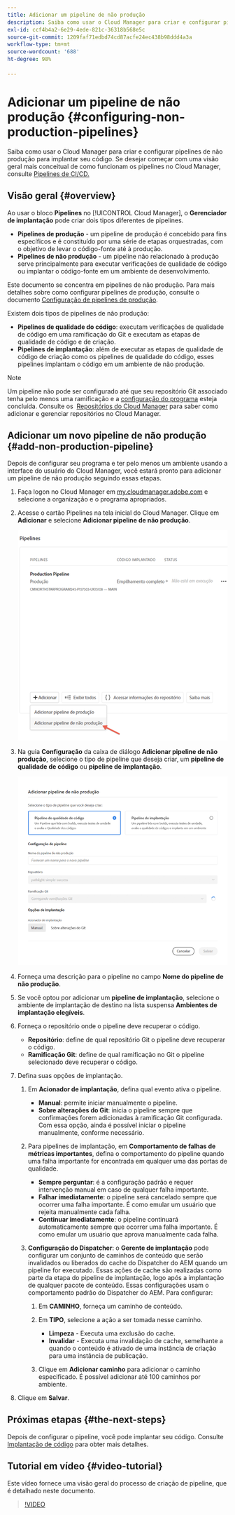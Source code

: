 ```yaml
---
title: Adicionar um pipeline de não produção
description: Saiba como usar o Cloud Manager para criar e configurar pipelines de não produção para implantar seu código.
exl-id: ccf4b4a2-6e29-4ede-821c-36318b568e5c
source-git-commit: 1209faf71edbd74cd87acfe24ec438b98ddd4a3a
workflow-type: tm+mt
source-wordcount: '688'
ht-degree: 98%

---
```


# Adicionar um pipeline de não produção {#configuring-non-production-pipelines}

Saiba como usar o Cloud Manager para criar e configurar pipelines de não produção para implantar seu código. Se desejar começar com uma visão geral mais conceitual de como funcionam os pipelines no Cloud Manager, consulte [Pipelines de CI/CD.](/help/overview/ci-cd-pipelines.md)

## Visão geral {#overview}

Ao usar o bloco **Pipelines** no [!UICONTROL Cloud Manager], o **Gerenciador de implantação** pode criar dois tipos diferentes de pipelines.

* **Pipelines de produção** - um pipeline de produção é concebido para fins específicos e é constituído por uma série de etapas orquestradas, com o objetivo de levar o código-fonte até à produção.
* **Pipelines de não produção** - um pipeline não relacionado à produção serve principalmente para executar verificações de qualidade de código ou implantar o código-fonte em um ambiente de desenvolvimento.

Este documento se concentra em pipelines de não produção. Para mais detalhes sobre como configurar pipelines de produção, consulte o documento [Configuração de pipelines de produção](/help/using/production-pipelines.md).

Existem dois tipos de pipelines de não produção:

* **Pipelines de qualidade do código**: executam verificações de qualidade de código em uma ramificação do Git e executam as etapas de qualidade de código e de criação.
* **Pipelines de implantação**: além de executar as etapas de qualidade de código de criação como os pipelines de qualidade do código, esses pipelines implantam o código em um ambiente de não produção.

>[!NOTE]
>
>Um pipeline não pode ser configurado até que seu repositório Git associado tenha pelo menos uma ramificação e a [configuração do programa](/help/getting-started/program-setup.md) esteja concluída. Consulte os  [Repositórios do Cloud Manager](/help/managing-code/managing-repositories.md) para saber como adicionar e gerenciar repositórios no Cloud Manager.

## Adicionar um novo pipeline de não produção {#add-non-production-pipeline}

Depois de configurar seu programa e ter pelo menos um ambiente usando a interface do usuário do Cloud Manager, você estará pronto para adicionar um pipeline de não produção seguindo essas etapas.

1. Faça logon no Cloud Manager em [my.cloudmanager.adobe.com](https://my.cloudmanager.adobe.com) e selecione a organização e o programa apropriados.

1. Acesse o cartão Pipelines na tela inicial do Cloud Manager. Clique em **Adicionar** e selecione **Adicionar pipeline de não produção**.

   ![Adicionar pipeline de não produção](/help/assets/configure-pipelines/nonprod-pipeline-add1.png)

1. Na guia **Configuração** da caixa de diálogo **Adicionar pipeline de não produção**, selecione o tipo de pipeline que deseja criar, um **pipeline de qualidade de código** ou **pipeline de implantação**.

   ![Escolha o tipo de pipeline](/help/assets/configure-pipelines/add-non-production-pipeline.png)

1. Forneça uma descrição para o pipeline no campo **Nome do pipeline de não produção**.

1. Se você optou por adicionar um **pipeline de implantação**, selecione o ambiente de implantação de destino na lista suspensa **Ambientes de implantação elegíveis**.

1. Forneça o repositório onde o pipeline deve recuperar o código.

   * **Repositório**: define de qual repositório Git o pipeline deve recuperar o código.
   * **Ramificação Git**: define de qual ramificação no Git o pipeline selecionado deve recuperar o código.

1. Defina suas opções de implantação.

   1. Em **Acionador de implantação**, defina qual evento ativa o pipeline.

      * **Manual**: permite iniciar manualmente o pipeline.
      * **Sobre alterações do Git**: inicia o pipeline sempre que confirmações forem adicionadas à ramificação Git configurada. Com essa opção, ainda é possível iniciar o pipeline manualmente, conforme necessário.

   1. Para pipelines de implantação, em **Comportamento de falhas de métricas importantes**, defina o comportamento do pipeline quando uma falha importante for encontrada em qualquer uma das portas de qualidade.

      * **Sempre perguntar**: é a configuração padrão e requer intervenção manual em caso de qualquer falha importante.
      * **Falhar imediatamente**: o pipeline será cancelado sempre que ocorrer uma falha importante. É como emular um usuário que rejeita manualmente cada falha.
      * **Continuar imediatamente**: o pipeline continuará automaticamente sempre que ocorrer uma falha importante. É como emular um usuário que aprova manualmente cada falha.

   1. **Configuração do Dispatcher**: o **Gerente de implantação** pode configurar um conjunto de caminhos de conteúdo que serão invalidados ou liberados do cache do Dispatcher do AEM quando um pipeline for executado. Essas ações de cache são realizadas como parte da etapa do pipeline de implantação, logo após a implantação de qualquer pacote de conteúdo. Essas configurações usam o comportamento padrão do Dispatcher do AEM. Para configurar:

      1. Em **CAMINHO**, forneça um caminho de conteúdo.
      1. Em **TIPO**, selecione a ação a ser tomada nesse caminho.

         * **Limpeza** - Executa uma exclusão do cache.
         * **Invalidar** - Executa uma invalidação de cache, semelhante a quando o conteúdo é ativado de uma instância de criação para uma instância de publicação.

      1. Clique em **Adicionar caminho** para adicionar o caminho especificado. É possível adicionar até 100 caminhos por ambiente.

1. Clique em **Salvar**.

## Próximas etapas {#the-next-steps}

Depois de configurar o pipeline, você pode implantar seu código. Consulte [Implantação de código](/help/using/code-deployment.md) para obter mais detalhes.

## Tutorial em vídeo {#video-tutorial}

Este vídeo fornece uma visão geral do processo de criação de pipeline, que é detalhado neste documento.

>[!VIDEO](https://video.tv.adobe.com/v/26316/)
